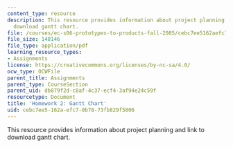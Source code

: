 ```yaml
---
content_type: resource
description: This resource provides information about project planning and link to
  download gantt chart.
file: /courses/ec-s06-prototypes-to-products-fall-2005/cebc7ee5162aefc70b7873fb829f5806_MITEC_S06F05_hw2.pdf
file_size: 148146
file_type: application/pdf
learning_resource_types:
- Assignments
license: https://creativecommons.org/licenses/by-nc-sa/4.0/
ocw_type: OCWFile
parent_title: Assignments
parent_type: CourseSection
parent_uid: db879f2d-c8af-4c37-ecf4-3af94e24c59f
resourcetype: Document
title: 'Homework 2: Gantt Chart'
uid: cebc7ee5-162a-efc7-0b78-73fb829f5806
---
```

This resource provides information about project planning and link to download gantt chart.